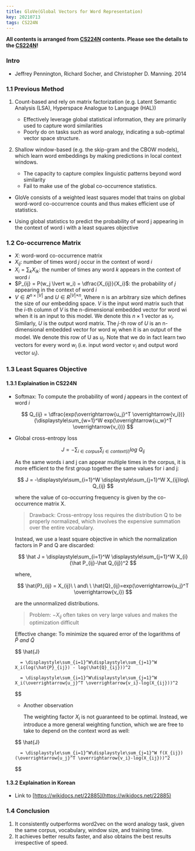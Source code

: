 ```yaml
---
title: GloVe(Global Vectors for Word Representation)
key: 20210713
tags: CS224N
---
```

**All contents is arranged from [CS224N](https://online.stanford.edu/artificial-intelligence/free-content?category=All&course=6097) contents. Please see the details to the [CS224N](https://online.stanford.edu/artificial-intelligence/free-content?category=All&course=6097)!**

### Intro
- Jeffrey Pennington, Richard Socher, and Christopher D. Manning. 2014

### 1.1 Previous Method
1. Count-based and rely on matrix factorization (e.g. Latent Semantic Analysis (LSA), Hyperspace Analogue to Language (HAL))
    - Effectively leverage global statistical information, they are primarily used to capture word similarities
    - Poorly do on tasks such as word analogy, indicating a sub-optimal vector space structure.
    
2. Shallow window-based (e.g. the skip-gram and the CBOW models), which learn word embeddings by making predictions in local context windows.
    - The capacity to capture complex linguistic patterns beyond word similarity
    - Fail to make use of the global co-occurrence statistics.

- GloVe consists of a weighted least squares model that trains on global word-word co-occurrence counts and thus makes efficient use of statistics.

- Using global statistics to predict the probability of word j appearing in the context of word i with a least squares objective

### 1.2 Co-occurrence Matrix

- $X$: word-word co-occurrence matrix
- $X_{ij}$: number of times word $j$ occur in the context of word $i$
- $X_i = \sum_k X_{ik}$: the number of times any word $k$ appears in the context of word $i$
- $P_{ij} = P(w_j \lvert w_i) = \dfrac{X_{ij}}{X_i}$: the probability of $j$ appearing in the context of word $i$
- $V \in R^{n×\lvert V\lvert}$ and $U \in R^{\lvert V\lvert×n}$, Where n is an arbitrary size which defines the size of our embedding space. $V$ is the input word matrix such that the $i$-th column of $V$ is the n-dimensional embedded vector for word wi when it is an input to this model. We denote this $n × 1$ vector as $v_i$. Similarly, $U$ is the output word matrix. The $j$-th row of $U$ is an n-dimensional embedded vector for word $w_j$ when it is an output of the model. We denote this row of U as $u_j$. Note that we do in fact learn two vectors for every word $w_i$ (i.e. input word vector $v_i$ and output word vector $u_i$).

### 1.3 Least Squares Objective
#### 1.3.1 Explaination in CS224N
- Softmax: To compute the probability of word $j$ appears in the context of word $i$
    
    $$
        Q_{ij} = \dfrac{exp(\overrightarrow{u_j}^T \overrightarrow{v_i})}{\displaystyle\sum_{w=1}^W exp(\overrightarrow{u_w}^T \overrightarrow{v_i})}
    $$
    
- Global cross-entropy loss
    
    $$
        J = -\displaystyle\sum_{i \in corpus} \displaystyle\sum_{j \in context(i)} log\ Q_{ij}
    $$
    
    As the same words i and j can appear multiple times in the corpus, it is more efficient to the first group together the same values for i and j:
    
    $$
        J = -\displaystyle\sum_{i=1}^W \displaystyle\sum_{j=1}^W X_{ij}log\ Q_{ij}
    $$
    
    where the value of co-occurring frequency is given by the co-occurrence matrix X.
    
    > Drawback: Cross-entropy loss requires the distribution Q to be properly normalized, which involves the expensive summation over the entire vocabulary.
    
    Instead, we use a least square objective in which the normalization factors in P and Q are discarded:
    
    $$
        \hat J = \displaystyle\sum_{i=1}^W \displaystyle\sum_{j=1}^W X_{i}(\hat P_{ij}-\hat Q_{ij})^2
    $$

    where,
    
    $$
        \hat{P}_{ij} = X_{ij}\ \ and\ \ \hat{Q}_{ij}=exp(\overrightarrow{u_j}^T \overrightarrow{v_i})
    $$
    
    are the unnormalized distributions.
    
    > Problem: $-X_{ij}$ often takes on very large values and makes the optimization difficult
    
    Effective change: To minimize the squared error of the logarithms of $\hat{P} \ and \ \hat{Q}$
        
    $$
        \hat{J} 
        
        = \displaystyle\sum_{i=1}^W\displaystyle\sum_{j=1}^W X_i(log(\hat{P}_{ij}) - log(\hat{Q}_{ij}))^2
        
        = \displaystyle\sum_{i=1}^W\displaystyle\sum_{j=1}^W X_i(\overrightarrow{u_j}^T \overrightarrow{v_i}-log(X_{ij}))^2
    $$
        
    - Another observation
        
        The weighting factor $X_i$ is not guaranteed to be optimal. Instead, we introduce a more general weighting function, which we are free to take to depend on the context word as well:
        
    $$
        \hat{J} 
        
        = \displaystyle\sum_{i=1}^W\displaystyle\sum_{j=1}^W f(X_{ij})(\overrightarrow{u_j}^T \overrightarrow{v_i}-log(X_{ij}))^2
    $$
            
        
#### 1.3.2 Explaination in Korean
- Link to [https://wikidocs.net/22885](https://wikidocs.net/22885)
    
### 1.4 Conclusion
1. It consistently outperforms word2vec on the word analogy task, given the same corpus, vocabulary, window size, and training time. 
2. It achieves better results faster, and also obtains the best results irrespective of speed.
